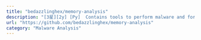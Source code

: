 ```yaml
---
title: "bedazzlinghex/memory-analysis"
description: "[3星][2y] [Py]  Contains tools to perform malware and forensic analysis in Memory"
url: "https://github.com/bedazzlinghex/memory-analysis"
category: "Malware Analysis"
---
```

